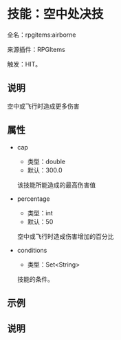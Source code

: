 # 技能：空中处决技

<!-- 本文件是通过游戏内 `/rpgitem gen-wiki` 命令生成的。 -->
<!-- 请只在对应的 "beginCustomXXXX" 与 "endCustomXXXX" 间编辑。  -->
<!-- 如果您想修改技能或其属性的描述， -->
<!-- 请修改 "resources/lang/zh_CN.yml" 中对应的项。 -->

全名：rpgitems:airborne

来源插件：RPGItems

触发：HIT。

<!-- beginCustomHeader -->
<!-- endCustomHeader -->

## 说明

空中或飞行时造成更多伤害
<!-- beginCustomDescription -->
<!-- endCustomDescription -->

## 属性

* cap

  * 类型：double
  * 默认：300.0

  该技能所能造成的最高伤害值

* percentage

  * 类型：int
  * 默认：50

  空中或飞行时造成伤害增加的百分比

* conditions

  * 类型：Set&lt;String&gt;

  技能的条件。

<!-- beginCustomProperties -->
<!-- endCustomProperties -->

## 示例

<!-- beginCustomExample -->
<!-- endCustomExample -->

## 说明

<!-- beginCustomNote -->
<!-- endCustomNote -->